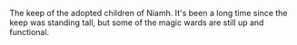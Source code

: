 The keep of the adopted children of Niamh. It's been a long time since the keep was standing tall, but some of the magic wards are still up and functional.